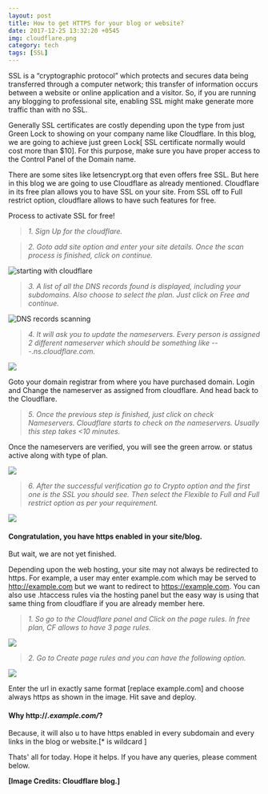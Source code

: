 ```yaml
---
layout: post
title: How to get HTTPS for your blog or website?
date: 2017-12-25 13:32:20 +0545
img: cloudflare.png
category: tech
tags: [SSL]
---
```


SSL is a “cryptographic protocol” which protects and secures data being transferred through a computer network; this transfer of information occurs between a website or online application and a visitor. So, if you are running any blogging to professional site, enabling SSL might make generate more traffic than with no SSL.

Generally SSL certificates are costly depending upon the type from just Green Lock to showing on your company name like Cloudflare. In this blog, we are going to achieve just green Lock[ SSL certificate normally would cost more than $10]. For this purpose, make sure you have proper access to the Control Panel of the Domain name.

There are some sites like letsencrypt.org that even offers free SSL. But here in this blog we are going to use Cloudflare as already mentioned. Cloudflare in its free plan allows you to have SSL on your site. From SSL off to Full restrict option, cloudflare allows to have such features for free.


Process to activate SSL for free!


> *1. Sign Up for the cloudflare.*


> *2. Goto add site option and enter your site details. Once the scan process is finished, click on continue.*

<img alt="starting with cloudflare" border="0" data-original-height="623" data-original-width="1007" src="https://1.bp.blogspot.com/-UTIpcjJ3n6Y/WVotoEND61I/AAAAAAAABUo/0wZANVTpZOo5czn8OQ_kRMx74tETWGorQCEwYBhgL/s1600/demo.png" title="" />

> *3. A list of all the DNS records found is displayed, including your subdomains. Also choose to select the plan. Just click on Free and continue.*

<img alt="DNS records scanning" border="0" data-original-height="605" data-original-width="958" src="https://2.bp.blogspot.com/-3hDYEF4X54U/WVotoN-a6FI/AAAAAAAABUk/Jk9FBPRuv8U83Wxn5GwqK0K4BHnej37vgCEwYBhgL/s1600/demo2.png" title="" />

> *4. It will ask you to update the nameservers. Every person is assigned 2  different nameserver which should be something like ---.ns.cloudflare.com.*


<img border="0" data-original-height="278" data-original-width="958" src="https://4.bp.blogspot.com/-tH1rfLUgxNk/WVotoLeA28I/AAAAAAAABUs/6brP-7l7bzkNcIc6CmOMU3z_cpfdd2P6wCEwYBhgL/s1600/demo3.png" />

Goto your domain registrar from where you have purchased domain. Login and Change the nameserver as assigned from cloudflare. And head back to the Cloudflare.

> *5. Once the previous step is finished, just click on check Nameservers. Cloudflare starts to check on the nameservers. Usually this step takes <10 minutes.*


Once the nameservers are verified, you will see the green arrow. or status active along with type of plan.

<img src="https://1.bp.blogspot.com/-xANJAuz27m8/WVoto2Pbs6I/AAAAAAAABU0/sjwTTHkxt0gJMfK0RL9a-63lKiTA9jqcACEwYBhgL/s1600/status-active.png" />

> *6. After the successful verification go to Crypto option and the first one is the SSL you should see. Then select the Flexible to Full and Full restrict option as per your requirement.*

<img src="https://3.bp.blogspot.com/-TvZqxdbD9e8/WVo2t9LCp6I/AAAAAAAABVM/USZlXcxb3moi3vdbmsnA9J1JeJAU1e6xgCLcBGAs/s1600/ssl1.png"/>


#### Congratulation, you have https enabled in your site/blog.

But wait, we are not yet finished.

Depending upon the web hosting, your site may not always be redirected to https. For example, a user may enter example.com which may be served to http://example.com but we want to redirect to https://example.com. You can also use .htaccess rules via the hosting panel but the easy way is using that same thing from cloudflare if you are already member here.


> *1. So go to the Cloudflare panel and Click on the page rules. In free plan, CF allows to have 3 page rules.*

<img src="https://4.bp.blogspot.com/-x1ODOKYNQhM/WVo23Fx8KAI/AAAAAAAABVQ/BKaOJKtbz1cGIxMwx1AK4dspkYUGbxbdQCLcBGAs/s1600/prules.png" />

> *2. Go to Create page rules and you can have the following option.*

<img src="https://1.bp.blogspot.com/-rwR0G6SKZhw/WVo2-qPTf3I/AAAAAAAABVU/Lb_p7lJEoT4bV3OUXMdUYFK_q4D-SVL6ACLcBGAs/s1600/always_use_https.png" />


Enter the url in exactly same format [replace example.com] and choose always https as shown in the image. Hit save and deploy.


#### Why http://*.example.com/*?

Because, it will also u to have https enabled in every subdomain and every links in the blog or website.[* is wildcard ]


Thats' all for today. Hope it helps. If you have any queries, please comment below.


**[Image Credits: Cloudflare blog.]**
